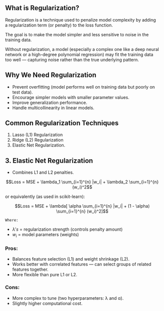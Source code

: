 ## What is Regularization?

Regularization is a technique used to penalize model complexity by adding a regularization term (or penalty) to the loss function.

The goal is to make the model simpler and less sensitive to noise in the training data.

Without regularization, a model (especially a complex one like a deep neural network or a high-degree polynomial regression) may fit the training data too well — capturing noise rather than the true underlying pattern.

## Why We Need Regularization

- Prevent overfitting (model performs well on training data but poorly on test data).
- Encourage simpler models with smaller parameter values.
- Improve generalization performance.
- Handle multicollinearity in linear models.

## Common Regularization Techniques

1. Lasso (L1) Regularization 
2. Ridge (L2) Regularization
3. Elastic Net Regularization.

## 3. Elastic Net Regularization 

- Combines L1 and L2 penalties.

$$Loss = MSE + \lambda_1 \sum_{i=1}^{n} |w_i| + \lambda_2 \sum_{i=1}^{n} (w_i)^2$$

or equivalently (as used in scikit-learn):

$$Loss = MSE + \lambda[ \alpha \sum_{i=1}^{n} |w_i| + (1 - \alpha) \sum_{i=1}^{n} (w_i)^2]$$

    Where:
- $\lambda's$ = regularization strength (controls penalty amount)
- $w_i$ = model parameters (weights)

### Pros:

- Balances feature selection (L1) and weight shrinkage (L2).
- Works better with correlated features — can select groups of related features together.
- More flexible than pure L1 or L2.

### Cons:

- More complex to tune (two hyperparameters: λ and α).
- Slightly higher computational cost.